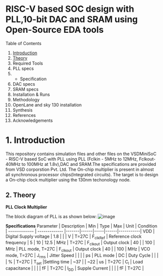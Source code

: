 # RISC-V based SOC design with PLL,10-bit DAC and SRAM using Open-Source EDA tools #
Table of Contents
1. [Introduction](#heading-1 "Introduction")
2. [Theory](#heading-1 "Theory")
3. Required Tools
4. PLL specs
5.  * Specification
6. DAC specs
7. SRAM specs
8. Installation & Runs
9. Methodology
10. OpenLane and sky 130 installation
11. Synthesis
12. References
13. Acknowledgements


# 1. Introduction #
This repository contains simulation files and other files on the VSDMiniSoC - RISC-V based SoC with PLL using PLL (Fclkin - 5MHz to 12MHz, Fclkout-40MHz to 100MHz at 1.8v),DAC and SRAM.The specifications are provided from VSD corporstion Pvt. Ltd. The On-chip multiplier is present in almost all synchronous processor chips(Integrated circuits).
The target is to design a On-chip clock multiplier using the 130nm techonology node.

## 2. Theory ##
**PLL Clock Multiplier**

The block diagram of PLL is as shown below:
![image](https://user-images.githubusercontent.com/34981932/154804826-e733c9ab-6d25-432b-8567-2bdc9578a729.png)

**Specifications**
Parameter     | Description   | Min   | Type | Max | Unit | Condition |
------------- | ------------- |-------|------|-----|------|-----------|
VDD           | Digital Supply voltage | 1.8 |     |    |  V | T=27C |
F<sub>clkRef</sub>      | Reference clock frequency | 5 | 10 | 12.5 | MHz | T=27C |
F<sub>clkout</sub>      | Output clock | 40 |  | 100 | MHz | PLL mode, T=27C |
F<sub>clkout</sub>      | Output clock | 40 |  | 100 | MHz | VCO mode, T=27C |
J<sub>rms</sub>      | Jitter Speed |  |  |  | ps | PLL mode |
DC   | Duty Cycle |  |  |  | % | T=27C |
T<sub>set</sub>      |Settling time | ~37 |  | ~22 | us | T=27C |
C<sub>l</sub>      | Load capacitance |  |  |  | fF | T=27C |
I<sub>DD</sub>      | Supple Current |  |  |  | fF | T=27C |




